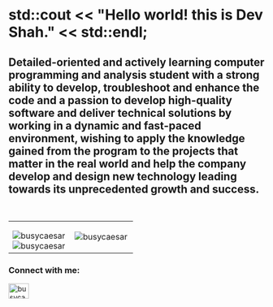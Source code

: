 # std::cout << "Hello world! this is Dev Shah." << std::endl; ##

## Detailed-oriented and actively learning computer programming and analysis student with a strong ability to develop, troubleshoot and enhance the code and a passion to develop high-quality software and deliver technical solutions by working in a dynamic and fast-paced environment, wishing to apply the knowledge gained from the program to the projects that matter in the real world and help the company develop and design new technology leading towards its unprecedented growth and success.

<br />

<table>
  <tr>
    <td>
      <p>
        <img
          align="left"
          src="https://github-readme-stats.vercel.app/api?username=busycaesar"
          alt="busycaesar"
        />
      </p>
      <p>
        <img
          align="left"
          src="https://github-readme-streak-stats.herokuapp.com/?user=busycaesar&"
          alt="busycaesar"
        />
      </p>
    </td>
    <td>
      <img
        align="left"
        src="https://github-readme-stats.vercel.app/api/top-langs/?username=busycaesar"
        alt="busycaesar"
      />
    </td>
  </tr>
</table>

<h3 align="left">Connect with me:</h3>
<p align="left">
  <a href="https://linkedin.com/in/busycaesar" target="blank"
    ><img
      align="center"
      src="https://raw.githubusercontent.com/rahuldkjain/github-profile-readme-generator/master/src/images/icons/Social/linked-in-alt.svg"
      alt="busycaesar"
      height="30"
      width="40"
  /></a>
</p>
